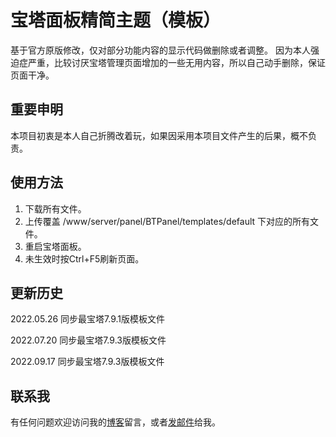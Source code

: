 # 宝塔面板精简主题（模板）
基于官方原版修改，仅对部分功能内容的显示代码做删除或者调整。
因为本人强迫症严重，比较讨厌宝塔管理页面增加的一些无用内容，所以自己动手删除，保证页面干净。

## 重要申明
本项目初衷是本人自己折腾改着玩，如果因采用本项目文件产生的后果，概不负责。

## 使用方法
1. 下载所有文件。
2. 上传覆盖 /www/server/panel/BTPanel/templates/default 下对应的所有文件。
3. 重启宝塔面板。
4. 未生效时按Ctrl+F5刷新页面。

## 更新历史
2022.05.26 同步最宝塔7.9.1版模板文件

2022.07.20 同步最宝塔7.9.3版模板文件

2022.09.17 同步最宝塔7.9.3版模板文件

## 联系我
有任何问题欢迎访问我的[博客](https://hu86.cc/)留言，或者[发邮件](mailto:admin@hu86.cc)给我。
